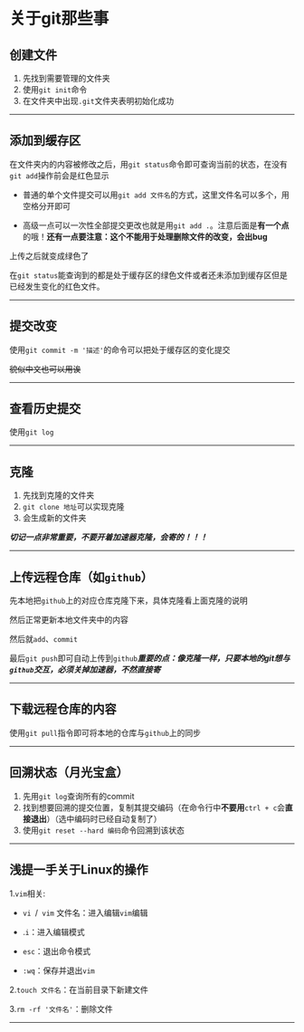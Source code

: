 # 关于git那些事



## 创建文件

1.  先找到需要管理的文件夹
2. 使用`git init`命令
3. 在文件夹中出现`.git`文件夹表明初始化成功

---

## 添加到缓存区

在文件夹内的内容被修改之后，用`git status`命令即可查询当前的状态，在没有`git add`操作前会是红色显示

- 普通的单个文件提交可以用`git add 文件名`的方式，这里文件名可以多个，用空格分开即可

- 高级一点可以一次性全部提交更改也就是用`git add .`。注意后面是**有一个点**的哦！**还有一点要注意：这个不能用于处理删除文件的改变，会出bug**

上传之后就变成绿色了

在`git status`能查询到的都是处于缓存区的绿色文件或者还未添加到缓存区但是已经发生变化的红色文件。

---

## 提交改变

使用`git commit -m '描述'`的命令可以把处于缓存区的变化提交

~~貌似中文也可以用诶~~

---

## 查看历史提交

使用`git log`

---

## 克隆

1. 先找到克隆的文件夹
2. `git clone 地址`可以实现克隆
3. 会生成新的文件夹

***切记一点非常重要，不要开着加速器克隆，会寄的！！！***

---

## 上传远程仓库（如`github`）

先本地把`github`上的对应仓库克隆下来，具体克隆看上面克隆的说明

然后正常更新本地文件夹中的内容

然后就`add`、`commit`

最后`git push`即可自动上传到`github`***重要的点：像克隆一样，只要本地的git想与`github`交互，必须关掉加速器，不然直接寄***

---

## 下载远程仓库的内容

使用`git pull`指令即可将本地的仓库与`github`上的同步

---

## 回溯状态（月光宝盒）

1. 先用`git log`查询所有的commit
2. 找到想要回溯的提交位置，复制其提交编码（在命令行中**不要用**`ctrl + c`会**直接退出**）（选中编码时已经自动复制了）
3. 使用`git reset --hard 编码`命令回溯到该状态

---

## 浅提一手关于Linux的操作

1.`vim`相关:

-  `vi `/` vim` 文件名：进入编辑`vim`编辑

- .`i`：进入编辑模式

- `esc`：退出命令模式

- `:wq`：保存并退出`vim`

2.`touch 文件名`：在当前目录下新建文件

3.`rm -rf '文件名'`：删除文件



---